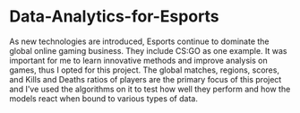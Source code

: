 # Data-Analytics-for-Esports
As new technologies are introduced, Esports continue to dominate the global online gaming business. They include CS:GO as one example. It was important for me to learn innovative methods and improve analysis on games, thus I opted for this project. The global matches, regions, scores, and Kills and Deaths ratios of players are the primary focus of this project and I've used the algorithms on it to test how well they perform and how the models react when bound to various types of data.
